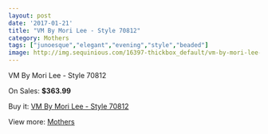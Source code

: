 ```yaml
---
layout: post
date: '2017-01-21'
title: "VM By Mori Lee - Style 70812"
category: Mothers
tags: ["junoesque","elegant","evening","style","beaded"]
image: http://img.sequinious.com/16397-thickbox_default/vm-by-mori-lee-style-70812.jpg
---
```

VM By Mori Lee - Style 70812

On Sales: **$363.99**
<a href="https://www.sequinious.com/mothers/7737-vm-by-mori-lee-style-70812.html"><amp-img layout="responsive" width="600" height="600" src="//img.sequinious.com/16397-thickbox_default/vm-by-mori-lee-style-70812.jpg" alt="VM By Mori Lee - Style 70812 0" /></a>
<a href="https://www.sequinious.com/mothers/7737-vm-by-mori-lee-style-70812.html"><amp-img layout="responsive" width="600" height="600" src="//img.sequinious.com/16399-thickbox_default/vm-by-mori-lee-style-70812.jpg" alt="VM By Mori Lee - Style 70812 1" /></a>
<a href="https://www.sequinious.com/mothers/7737-vm-by-mori-lee-style-70812.html"><amp-img layout="responsive" width="600" height="600" src="//img.sequinious.com/16398-thickbox_default/vm-by-mori-lee-style-70812.jpg" alt="VM By Mori Lee - Style 70812 2" /></a>

Buy it: [VM By Mori Lee - Style 70812](https://www.sequinious.com/mothers/7737-vm-by-mori-lee-style-70812.html "VM By Mori Lee - Style 70812")

View more: [Mothers](https://www.sequinious.com/6-mothers "Mothers")
